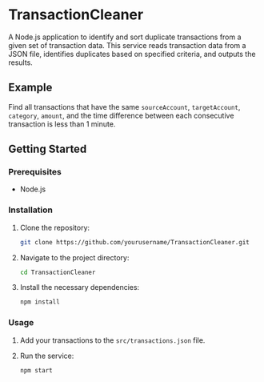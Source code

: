 # TransactionCleaner

A Node.js application to identify and sort duplicate transactions from a given set of transaction data. This service reads transaction data from a JSON file, identifies duplicates based on specified criteria, and outputs the results.

## Example

Find all transactions that have the same `sourceAccount`, `targetAccount`, `category`, `amount`, and the time difference between each consecutive transaction is less than 1 minute.

## Getting Started

### Prerequisites

- Node.js

### Installation

1. Clone the repository:
    ```bash
    git clone https://github.com/yourusername/TransactionCleaner.git
    ```
2. Navigate to the project directory:
    ```bash
    cd TransactionCleaner
    ```
3. Install the necessary dependencies:
    ```bash
    npm install
    ```

### Usage

1. Add your transactions to the `src/transactions.json` file.

2. Run the service:
    ```bash
    npm start
    ```